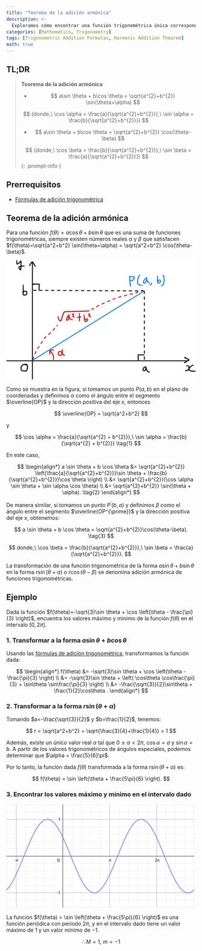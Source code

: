 ```yaml
---
title: "Teorema de la adición armónica"
description: >-
  Exploramos cómo encontrar una función trigonométrica única correspondiente r sin(θ+α) o r cos(θ-β) para una suma de funciones trigonométricas de la forma f(θ) = a cos θ + b sin θ.
categories: [Mathematics, Trigonometry]
tags: [Trigonometric Addition Formulas, Harmonic Addition Theorem]
math: true
---
```


## TL;DR
> **Teorema de la adición armónica**
>
> - $$ a\sin \theta + b\cos \theta = \sqrt{a^{2}+b^{2}} \sin(\theta+\alpha) $$
>
> $$ (donde,\ \cos \alpha = \frac{a}{\sqrt{a^{2}+b^{2}}},\ \sin \alpha = \frac{b}{\sqrt{a^{2}+b^{2}}}) $$
>
> - $$ a\sin \theta + b\cos \theta = \sqrt{a^{2}+b^{2}} \cos(\theta-\beta) $$
>
> $$ (donde,\ \cos \beta = \frac{b}{\sqrt{a^{2}+b^{2}}},\ \sin \beta = \frac{a}{\sqrt{a^{2}+b^{2}}}) $$
{: .prompt-info }

## Prerrequisitos
- [Fórmulas de adición trigonométrica](/posts/trigonometric-addition-formulas)

## Teorema de la adición armónica
Para una función $f(\theta) = a \cos \theta + b \sin \theta$ que es una suma de funciones trigonométricas, siempre existen números reales $\alpha$ y $\beta$ que satisfacen $f(\theta)=\sqrt{a^2+b^2} \sin(\theta+\alpha) = \sqrt{a^2+b^2} \cos(\theta-\beta)$.

![Derivación geométrica del Teorema de la adición armónica](/assets/img/trigonometry/harmonic-addition.png)

Como se muestra en la figura, si tomamos un punto $P(a,b)$ en el plano de coordenadas y definimos $\alpha$ como el ángulo entre el segmento $\overline{OP}$ y la dirección positiva del eje $x$, entonces

$$ \overline{OP} = \sqrt{a^2+b^2} $$

y

$$ \cos \alpha = \frac{a}{\sqrt{a^{2} + b^{2}}},\ \sin \alpha = \frac{b}{\sqrt{a^{2} + b^{2}}} \tag{1} $$

En este caso,

$$ \begin{align*}
a \sin \theta + b \cos \theta &= \sqrt{a^{2}+b^{2}} \left(\frac{a}{\sqrt{a^{2}+b^{2}}}\sin \theta + \frac{b}{\sqrt{a^{2}+b^{2}}}\cos \theta \right) \\
&= \sqrt{a^{2}+b^{2}}(\cos \alpha \sin \theta + \sin \alpha \cos \theta) \\
&= \sqrt{a^{2}+b^{2}} \sin(\theta + \alpha). \tag{2}
\end{align*} $$

De manera similar, si tomamos un punto $P^{\prime}(b,a)$ y definimos $\beta$ como el ángulo entre el segmento $\overline{OP^{\prime}}$ y la dirección positiva del eje $x$, obtenemos:

$$ a \sin \theta + b \cos \theta = \sqrt{a^{2}+b^{2}}\cos(\theta-\beta). \tag{3} $$

$$ donde,\ \cos \beta = \frac{b}{\sqrt{a^{2}+b^{2}}},\ \sin \beta = \frac{a}{\sqrt{a^{2}+b^{2}}}. $$

La transformación de una función trigonométrica de la forma $a \sin \theta + b \sin \theta$ en la forma $r\sin(\theta+\alpha)$ o $r\cos(\theta-\beta)$ se denomina adición armónica de funciones trigonométricas.

## Ejemplo
Dada la función $f(\theta)=-\sqrt{3}\sin \theta + \cos \left(\theta - \frac{\pi}{3} \right)$, encuentra los valores máximo y mínimo de la función $f(\theta)$ en el intervalo $[0, 2\pi]$.

### 1. Transformar a la forma $a\sin\theta + b\cos\theta$
Usando las [fórmulas de adición trigonométrica](/posts/trigonometric-addition-formulas), transformamos la función dada:

$$ \begin{align*}
f(\theta) &= -\sqrt{3}\sin \theta + \cos \left(\theta - \frac{\pi}{3} \right) \\
&= -\sqrt{3}\sin \theta + \left( \cos\theta \cos\frac{\pi}{3} + \sin\theta \sin\frac{\pi}{3} \right) \\
&= -\frac{\sqrt{3}}{2}\sin\theta + \frac{1}{2}\cos\theta .
\end{align*} $$

### 2. Transformar a la forma $r\sin(\theta+\alpha)$
Tomando $a=-\frac{\sqrt{3}}{2}$ y $b=\frac{1}{2}$, tenemos:

$$ r = \sqrt{a^2+b^2} = \sqrt{\frac{3}{4}+\frac{1}{4}} = 1 $$

Además, existe un único valor real $\alpha$ tal que $0 \leq \alpha<2\pi$, $\cos\alpha = a$ y $\sin\alpha = b$. A partir de los valores trigonométricos de ángulos especiales, podemos determinar que $\alpha = \frac{5}{6}\pi$. 

Por lo tanto, la función dada $f(\theta)$ transformada a la forma $r\sin(\theta+\alpha)$ es:

$$ f(\theta) = \sin \left(\theta + \frac{5\pi}{6} \right). $$

### 3. Encontrar los valores máximo y mínimo en el intervalo dado
![Gráfica de la función dada](/assets/img/trigonometry/harmonic-addition-ex-graph.png)

La función $f(\theta) = \sin \left(\theta + \frac{5\pi}{6} \right)$ es una función periódica con período $2\pi$, y en el intervalo dado tiene un valor máximo de $1$ y un valor mínimo de $-1$.

$$ \therefore M=1,\ m=-1$$
